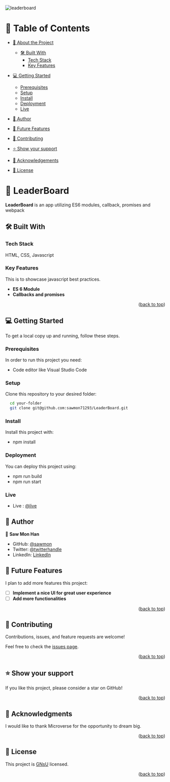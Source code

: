 <a name="readme-top"></a>

![leaderboard](https://user-images.githubusercontent.com/102650102/230634683-2a2f19b1-986f-46ae-864f-d3eb777a3800.png)


# 📗 Table of Contents

- [📖 About the Project](#about-project)

  - [🛠 Built With](#built-with)
    - [Tech Stack](#tech-stack)
    - [Key Features](#key-features)

- [💻 Getting Started](#getting-started)
  - [Prerequisites](#prerequisites)
  - [Setup](#setup)
  - [Install](#install)
  - [Deployment](#deployment)
  - [Live](#live)
- [👥 Author](#authors)
- [🔭 Future Features](#future-features)
- [🤝 Contributing](#contributing)
- [⭐️ Show your support](#support)
- [🙏 Acknowledgements](#acknowledgements)
- [📝 License](#license)

<!-- PROJECT DESCRIPTION -->

# 📖 LeaderBoard <a name="about-project"></a>

**LeaderBoard** is an app utilizing ES6 modules, callback, promises and webpack

## 🛠 Built With <a name="built-with"></a>

### Tech Stack

<a name="built-with">HTML,</a>
<a name="tech-stack">CSS,</a>
<a name="tech-stack">Javascript</a>

<!-- Features -->

### Key Features <a name="key-features"></a>

This is to showcase javascript best practices.

- **ES 6 Module**
- **Callbacks and promises**

<p align="right">(<a href="#readme-top">back to top</a>)</p>

<!-- GETTING STARTED -->

## 💻 Getting Started <a name="getting-started"></a>

To get a local copy up and running, follow these steps.

### Prerequisites

In order to run this project you need:

- Code editor like Visual Studio Code

### Setup

Clone this repository to your desired folder:

```sh
  cd your-folder
  git clone git@github.com:sawmon71293/LeaderBoard.git
```

### Install

Install this project with:

- npm install


### Deployment

You can deploy this project using:

- npm run build
- npm run start

### Live 
- Live : [@live](https://sawmon71293.github.io/LeaderBoard/)

<!-- live -->

## 👥 Author <a name="authors"></a>

👤 **Saw Mon Han**

- GitHub: [@sawmon](https://github.com/sawmon71293/)
- Twitter: [@twitterhandle](https://twitter.com/sawmon34268255)
- LinkedIn: [LinkedIn](https://www.linkedin.com/in/saw-mon-han/)

<!-- FUTURE FEATURES -->

## 🔭 Future Features <a name="future-features"></a>

I plan to add more features this project:

- [ ] **Implement a nice UI for great user experience**
- [ ] **Add more functionalities**

<p align="right">(<a href="#readme-top">back to top</a>)</p>

<!-- CONTRIBUTING -->

## 🤝 Contributing <a name="contributing"></a>

Contributions, issues, and feature requests are welcome!

Feel free to check the [issues page](../../issues/).

<p align="right">(<a href="#readme-top">back to top</a>)</p>

<!-- SUPPORT -->

## ⭐️ Show your support <a name="support"></a>

If you like this project, please consider a star on GitHub!

<p align="right">(<a href="#readme-top">back to top</a>)</p>

<!-- ACKNOWLEDGEMENTS -->

## 🙏 Acknowledgments <a name="acknowledgements"></a>

I would like to thank Microverse for the opportunity to dream big.

<p align="right">(<a href="#readme-top">back to top</a>)</p>

<!-- LICENSE -->

## 📝 License <a name="license"></a>

This project is [GNsU](./LICENSE) licensed.

<p align="right">(<a href="#readme-top">back to top</a>)</p>
